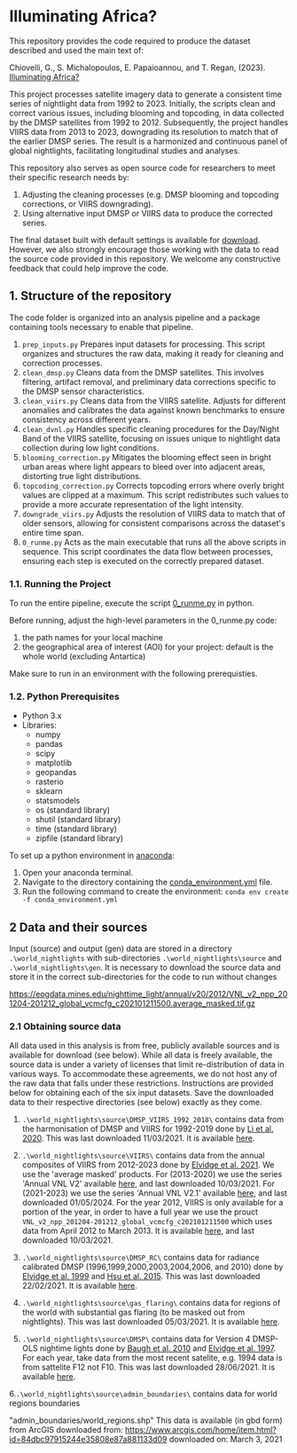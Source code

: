 # Illuminating Africa?

This repository provides the code required to produce the dataset described and used the main text of:

Chiovelli, G., S. Michalopoulos, E. Papaioannou, and T. Regan, (2023). [Illuminating Africa?](https://tannerregan.github.io/tanner_regan/IlluminatingAfrica_Chiovelli_etal_unp2023.pdf)

This project processes satellite imagery data to generate a consistent time series of nightlight data from 1992 to 2023. Initially, the scripts clean and correct various issues, including blooming and topcoding, in data collected by the DMSP satellites from 1992 to 2012. Subsequently, the project handles VIIRS data from 2013 to 2023, downgrading its resolution to match that of the earlier DMSP series. The result is a harmonized and continuous panel of global nightlights, facilitating longitudinal studies and analyses.

This repository also serves as open source code for researchers to meet their specific research needs by:
1. Adjusting the cleaning processes (e.g. DMSP blooming and topcoding corrections, or VIIRS downgrading).
2. Using alternative input DMSP or VIIRS data to produce the corrected series.

The final dataset built with default settings is available for [download](https://drive.google.com/drive/folders/1smOB47MJra-vdDXyYvz5uXEA3NFsQj44?usp=sharing). However, we also strongly encourage those working with the data to read the source code provided in this repository. We welcome any constructive feedback that could help improve the code. 

## 1. Structure of the repository

The code folder is organized into an analysis pipeline and a package containing tools necessary to enable that pipeline.

1. `prep_inputs.py`
Prepares input datasets for processing. This script organizes and structures the raw data, making it ready for cleaning and correction processes.
2. `clean_dmsp.py`
Cleans data from the DMSP satellites. This involves filtering, artifact removal, and preliminary data corrections specific to the DMSP sensor characteristics.
3. `clean_viirs.py`
Cleans data from the VIIRS satellite. Adjusts for different anomalies and calibrates the data against known benchmarks to ensure consistency across different years.
4. `clean_dvnl.py`
Handles specific cleaning procedures for the Day/Night Band of the VIIRS satellite, focusing on issues unique to nightlight data collection during low light conditions.
5. `blooming_correction.py`
Mitigates the blooming effect seen in bright urban areas where light appears to bleed over into adjacent areas, distorting true light distributions.
6. `topcoding_correction.py`
Corrects topcoding errors where overly bright values are clipped at a maximum. This script redistributes such values to provide a more accurate representation of the light intensity.
7. `downgrade_viirs.py`
Adjusts the resolution of VIIRS data to match that of older sensors, allowing for consistent comparisons across the dataset's entire time span.
8. `0_runme.py`
Acts as the main executable that runs all the above scripts in sequence. This script coordinates the data flow between processes, ensuring each step is executed on the correctly prepared dataset.

### 1.1. Running the Project
To run the entire pipeline, execute the script [0_runme.py](https://github.com/tannerregan/world_nightlights/blob/main/code/0_runme.py) in python. 

Before running, adjust the high-level parameters in the 0_runme.py code:
1. the path names for your local machine
2. the geographical area of interest (AOI) for your project: default is the whole world (excluding Antartica)

Make sure to run in an environment with the following prerequisties. 

### 1.2. Python Prerequisites
- Python 3.x
- Libraries:
  - numpy
  - pandas
  - scipy
  - matplotlib
  - geopandas
  - rasterio
  - sklearn
  - statsmodels
  - os (standard library)
  - shutil (standard library)
  - time (standard library)
  - zipfile (standard library)

To set up a python environment in [anaconda](https://www.anaconda.com/):
1. Open your anaconda terminal.
2. Navigate to the directory containing the [conda_environment.yml](https://github.com/tannerregan/world_nightlights/blob/main/code/conda_environment.yml) file.
3. Run the following command to create the environment: `conda env create -f conda_environment.yml`


## 2 Data and their sources

Input (source) and output (gen) data are stored in a directory `.\world_nightlights` with sub-directories `.\world_nightlights\source` and `.\world_nightlights\gen`. It is necessary to download the source data and store it in the correct sub-directories for the code to run without changes

https://eogdata.mines.edu/nighttime_light/annual/v20/2012/VNL_v2_npp_201204-201212_global_vcmcfg_c202101211500.average_masked.tif.gz

### 2.1 Obtaining source data
All data used in this analysis is from free, publicly available sources and is available for download (see below). While all data is freely available, the source data is under a variety of licenses that limit re-distribution of data in various ways. To accommodate these agreements, we do not host any of the raw data that falls under these restrictions. Instructions are provided below for obtaining each of the six input datasets. Save the downloaded data to their respective directories (see below) exactly as they come. 

1. `.\world_nightlights\source\DMSP_VIIRS_1992_2018\` contains data from the harmonisation of DMSP and VIIRS for 1992-2019 done by [Li et al. 2020](https://doi.org/10.3390/rs9060637). This was last downloaded 11/03/2021. It is available [here](https://figshare.com/articles/dataset/Harmonization_of_DMSP_and_VIIRS_nighttime_light_data_from_1992-2018_at_the_global_scale/9828827/2).

2. `.\world_nightlights\source\VIIRS\` contains data from the annual composites of VIIRS from 2012-2023 done by [Elvidge et al. 2021](https://doi.org/10.3390/rs13050922). We use the 'average masked' products. For (2013-2020) we use the series 'Annual VNL V2' available [here](https://eogdata.mines.edu/nighttime_light/annual/v20/), and last downloaded 10/03/2021. For (2021-2023) we use the series 'Annual VNL V2.1' available [here](https://eogdata.mines.edu/nighttime_light/annual/v21/), and last downloaded 01/05/2024. For the year 2012, VIIRS is only available for a portion of the year, in order to have a full year we use the prouct `VNL_v2_npp_201204-201212_global_vcmcfg_c202101211500` which uses data from April 2012 to March 2013. It is available [here](https://eogdata.mines.edu/nighttime_light/annual/v20/2012/), and last downloaded 10/03/2021.

3. `.\world_nightlights\source\DMSP_RC\` contains data for radiance calibrated DMSP (1996,1999,2000,2003,2004,2006, and 2010) done by [Elvidge et al. 1999](https://doi.org/10.1016/S0034-4257(98)00098-4) and [Hsu et al. 2015](https://doi.org/10.3390/rs70201855). This was last downloaded 22/02/2021. It is available [here](https://eogdata.mines.edu/products/dmsp/#rad_cal).

4. `.\world_nightlights\source\gas_flaring\` contains data for regions of the world with substantial gas flaring (to be masked out from nightlights). This was last downloaded 05/03/2021. It is available [here](https://ngdc.noaa.gov/eog/interest/gas_flares_countries_shapefiles.html).

5. `.\world_nightlights\source\DMSP\` contains data for Version 4 DMSP-OLS nightime lights done by [Baugh et al. 2010](https://dx.doi.org/10.7125/apan.30.17) and [Elvidge et al. 1997](https://www.asprs.org/wp-content/uploads/pers/97journal/june/1997_jun_727-734.pdf). For each year, take data from the most recent satelite, e.g. 1994 data is from sattelite F12 not F10. This was last downloaded 28/06/2021. It is available [here](https://eogdata.mines.edu/products/dmsp/#v4_dmsp_download).

6.`.\world_nightlights\source\admin_boundaries\` contains data for world regions boundaries 
  

   "admin_boundaries/world_regions.shp"
	This data is available (in gbd form) from ArcGIS
	downloaded from: https://www.arcgis.com/home/item.html?id=84dbc97915244e35808e87a881133d09
	downloaded on: March 3, 2021


## 
